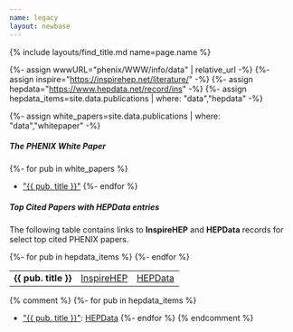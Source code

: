 ```yaml
---
name: legacy
layout: newbase
---
```

{% include layouts/find_title.md name=page.name %}

{%- assign wwwURL="phenix/WWW/info/data" | relative_url -%}
{%- assign inspire="https://inspirehep.net/literature/" -%}
{%- assign hepdata="https://www.hepdata.net/record/ins" -%}
{%- assign hepdata_items=site.data.publications | where: "data","hepdata" -%}

{%- assign white_papers=site.data.publications | where: "data","whitepaper" -%}

##### The PHENIX White Paper

{%- for pub in  white_papers %}
* <a href="{{ inspire }}{{ pub.inspire }}" target="_blank">"{{ pub. title }}"</a>
{%- endfor %}


##### Top Cited Papers with HEPData entries

The following table contains links to **InspireHEP** and **HEPData** records
for select top cited PHENIX papers.
<table width="80%">
{%- for pub in  hepdata_items %}
<tr>
<td><b>{{ pub. title }}</b></td>
<td><a href="{{ inspire }}{{ pub.inspire }}" target="_blank">InspireHEP</a></td>
<td><a href="{{ hepdata }}{{ pub.inspire }}" target="_blank">HEPData</a></td>
</tr>
{%- endfor %}
</table>


{% comment %}
{%- for pub in  hepdata_items %}
* <a href="{{ inspire }}{{ pub.inspire }}" target="_blank">"{{ pub. title }}"</a>:&nbsp;<a href="{{ hepdata }}{{ pub.inspire }}" target="_blank">HEPData</a>
{%- endfor %}
{% endcomment %}